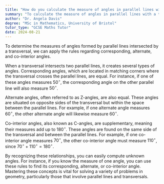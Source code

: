 ```yaml
---
title: "How do you calculate the measure of angles in parallel lines with a transversal?"
summary: "To calculate the measure of angles in parallel lines with a transversal, use corresponding, alternate, and co-interior angle rules."
author: "Dr. Angela Davis"
degree: "MSc in Mathematics, University of Bristol"
tutor_type: "GCSE Maths Tutor"
date: 2024-08-21
---
```


To determine the measures of angles formed by parallel lines intersected by a transversal, we can apply the rules regarding corresponding, alternate, and co-interior angles.

When a transversal intersects two parallel lines, it creates several types of angles. Corresponding angles, which are located in matching corners where the transversal crosses the parallel lines, are equal. For instance, if one of these angles measures $50^\circ$, the corresponding angle on the other parallel line will also measure $50^\circ$.

Alternate angles, often referred to as Z-angles, are also equal. These angles are situated on opposite sides of the transversal but within the space between the parallel lines. For example, if one alternate angle measures $60^\circ$, the other alternate angle will likewise measure $60^\circ$.

Co-interior angles, also known as C-angles, are supplementary, meaning their measures add up to $180^\circ$. These angles are found on the same side of the transversal and between the parallel lines. For example, if one co-interior angle measures $70^\circ$, the other co-interior angle must measure $110^\circ$, since $70^\circ + 110^\circ = 180^\circ$.

By recognizing these relationships, you can easily compute unknown angles. For instance, if you know the measure of one angle, you can use these rules to find its corresponding, alternate, or co-interior angle. Mastering these concepts is vital for solving a variety of problems in geometry, particularly those that involve parallel lines and transversals.
    
